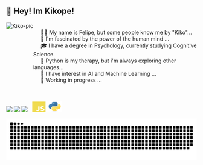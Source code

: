 ## 👋 Hey! Im Kikope!

<img align="left" alt="Kiko-pic" height="180" src="https://cdn.discordapp.com/attachments/887771238678810716/1071848220172496966/Kikope.gif">

<br>
‎ ‎ ‎ ‎ ‎ 🙋‍♂️ My name is Felipe, but some people know me by "Kiko"... <br>
‎ ‎ ‎ ‎ ‎ 🧠 I'm fascinated by the power of the human mind ... <br>
‎ ‎ ‎ ‎ ‎ 🎓 I have a degree in Psychology, currently studying Cognitive Science. <br>
‎ ‎ ‎ ‎ ‎ 🐍 Python is my therapy, but i'm always exploring other languages... <br>
‎ ‎ ‎ ‎ ‎ 🤖 I have interest in AI and Machine Learning ... <br>
‎ ‎ ‎ ‎ ‎ 🤖 Working in progress ... <br>


 ##
 
 <br>
 <div> 
<!--
    <a href="https://www.youtube.com/channel/" target="_blank"><img src="https://img.shields.io/badge/YouTube-FF0000?style=for-the-badge&logo=youtube&logoColor=white" target="_blank"></a>
 -->
<!--
 <a href="https://instagram.com/beckerfelipee" target="_blank"><img src="https://img.shields.io/badge/-Instagram-%23E4405F?style=for-the-badge&logo=instagram&logoColor=white" target="_blank"></a>
 -->
 <a href="https://discord.gg/Ve5K6ZszAe" target="_blank"><img src="https://img.shields.io/badge/Discord-7289DA?style=for-the-badge&logo=discord&logoColor=white" target="_blank"></a> 
  <a href = "mailto:beckerfelipee@gmail.com"><img src="https://img.shields.io/badge/-Gmail-%23333?style=for-the-badge&logo=gmail&logoColor=white" target="_blank"></a>
  <a href="https://www.linkedin.com/in/felipebeckersantos/" target="_blank"><img src="https://img.shields.io/badge/-LinkedIn-%230077B5?style=for-the-badge&logo=linkedin&logoColor=white" target="_blank"></a> 
 ‎ ‎
  <img alt="Rafa-Js" height="28" width="36" src="https://raw.githubusercontent.com/devicons/devicon/master/icons/javascript/javascript-plain.svg">
  <img alt="Rafa-Python" height="30" width="40" src="https://raw.githubusercontent.com/devicons/devicon/master/icons/python/python-original.svg">
     
  ![Snake animation](https://github.com/Kikope/Kikope/blob/output/github-contribution-grid-snake.svg)
